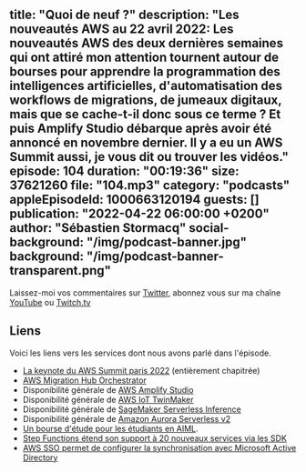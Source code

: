 title: "Quoi de neuf ?"
description: "Les nouveautés AWS au 22 avril 2022: Les nouveautés AWS des deux dernières semaines qui ont attiré mon attention tournent autour de bourses pour apprendre la programmation des intelligences artificielles, d'automatisation des workflows de migrations, de jumeaux digitaux, mais que se cache-t-il donc sous ce terme ? Et puis Amplify Studio débarque après avoir été annoncé en novembre dernier. Il y a eu un AWS Summit aussi, je vous dit ou trouver les vidéos."
episode: 104
duration: "00:19:36"
size: 37621260
file: "104.mp3"
category: "podcasts"
appleEpisodeId: 1000663120194
guests: []
publication: "2022-04-22 06:00:00 +0200"
author: "Sébastien Stormacq"
social-background: "/img/podcast-banner.jpg"
background: "/img/podcast-banner-transparent.png"
---

Laissez-moi vos commentaires sur [Twitter](https://twitter.com/sebsto), abonnez vous sur ma chaîne [YouTube](https://www.youtube.com/sebsto) ou [Twitch.tv](https://www.twitch.tv/sebAWS)

## Liens

Voici les liens vers les services dont nous avons parlé dans l'épisode.

- [La keynote du AWS Summit paris 2022](https://www.youtube.com/watch?v=Upos5JLKTLs) (entièrement chapitrée)
- [AWS Migration Hub Orchestrator](https://aws.amazon.com/blogs/aws/aws-migration-hub-orchestrator-new-migration-orchestration-capability-with-customizable-workflow-templates/)
- Disponibilité générale de [AWS Amplify Studio](https://aws.amazon.com/blogs/aws/announcing-the-general-availability-of-aws-amplify-studio/)
- Disponibilité générale de [AWS IoT TwinMaker](https://aws.amazon.com/blogs/aws/aws-iot-twinmaker-is-now-generally-available/)
- Disponibilité générale de [SageMaker Serverless Inference](https://aws.amazon.com/blogs/aws/amazon-sagemaker-serverless-inference-machine-learning-inference-without-worrying-about-servers/)
- Disponibilité générale de [Amazon Aurora Serverless v2](https://aws.amazon.com/blogs/aws/amazon-aurora-serverless-v2-is-generally-available-instant-scaling-for-demanding-workloads/)
- [Un bourse d'étude pour les étudiants en AIML](https://aws.amazon.com/blogs/training-and-certification/now-accepting-applications-for-the-aws-ai-ml-scholarship-program/).
- [Step Functions étend son support à 20 nouveaux services via les SDK](https://aws.amazon.com/about-aws/whats-new/2022/04/aws-step-functions-expands-support-over-20-new-aws-sdk-integrations/)
- [AWS SSO permet de configurer la synchronisation avec Microsoft Active Directory](https://aws.amazon.com/about-aws/whats-new/2022/04/aws-single-sign-on-configurable-synchronization-microsoft-active-directory/)